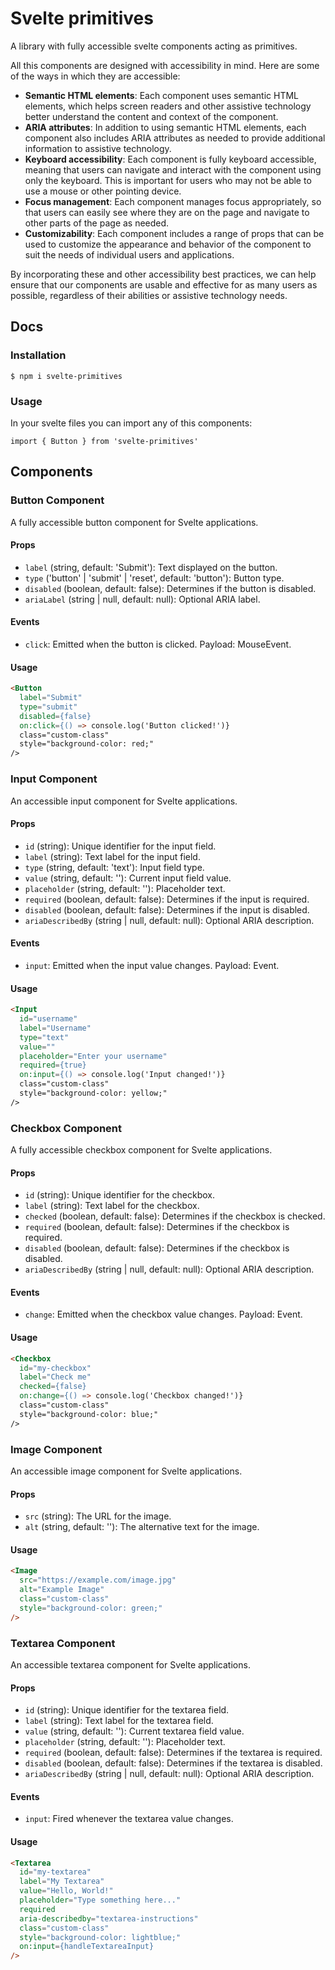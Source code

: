 # Svelte primitives

A library with fully accessible svelte components acting as primitives.

All this components are designed with accessibility in mind. Here are some of the ways in which they are accessible:

- **Semantic HTML elements**: Each component uses semantic HTML elements, which helps screen readers and other assistive technology better understand the content and context of the component.
- **ARIA attributes**: In addition to using semantic HTML elements, each component also includes ARIA attributes as needed to provide additional information to assistive technology.
- **Keyboard accessibility**: Each component is fully keyboard accessible, meaning that users can navigate and interact with the component using only the keyboard. This is important for users who may not be able to use a mouse or other pointing device.
- **Focus management**: Each component manages focus appropriately, so that users can easily see where they are on the page and navigate to other parts of the page as needed.
- **Customizability**: Each component includes a range of props that can be used to customize the appearance and behavior of the component to suit the needs of individual users and applications.

By incorporating these and other accessibility best practices, we can help ensure that our components are usable and effective for as many users as possible, regardless of their abilities or assistive technology needs.

## Docs

### Installation

`$ npm i svelte-primitives`

### Usage

In your svelte files you can import any of this components:

`import { Button } from 'svelte-primitives'`

## Components

### Button Component

A fully accessible button component for Svelte applications.

#### Props

- `label` (string, default: 'Submit'): Text displayed on the button.
- `type` ('button' | 'submit' | 'reset', default: 'button'): Button type.
- `disabled` (boolean, default: false): Determines if the button is disabled.
- `ariaLabel` (string | null, default: null): Optional ARIA label.

#### Events

- `click`: Emitted when the button is clicked. Payload: MouseEvent.

#### Usage

```html
<Button
  label="Submit"
  type="submit"
  disabled={false}
  on:click={() => console.log('Button clicked!')}
  class="custom-class"
  style="background-color: red;"
/>
```

### Input Component

An accessible input component for Svelte applications.

#### Props

- `id` (string): Unique identifier for the input field.
- `label` (string): Text label for the input field.
- `type` (string, default: 'text'): Input field type.
- `value` (string, default: ''): Current input field value.
- `placeholder` (string, default: ''): Placeholder text.
- `required` (boolean, default: false): Determines if the input is required.
- `disabled` (boolean, default: false): Determines if the input is disabled.
- `ariaDescribedBy` (string | null, default: null): Optional ARIA description.

#### Events

- `input`: Emitted when the input value changes. Payload: Event.

#### Usage

```html
<Input
  id="username"
  label="Username"
  type="text"
  value=""
  placeholder="Enter your username"
  required={true}
  on:input={() => console.log('Input changed!')}
  class="custom-class"
  style="background-color: yellow;"
/>
```

### Checkbox Component

A fully accessible checkbox component for Svelte applications.

#### Props

- `id` (string): Unique identifier for the checkbox.
- `label` (string): Text label for the checkbox.
- `checked` (boolean, default: false): Determines if the checkbox is checked.
- `required` (boolean, default: false): Determines if the checkbox is required.
- `disabled` (boolean, default: false): Determines if the checkbox is disabled.
- `ariaDescribedBy` (string | null, default: null): Optional ARIA description.

#### Events

- `change`: Emitted when the checkbox value changes. Payload: Event.

#### Usage

```html
<Checkbox
  id="my-checkbox"
  label="Check me"
  checked={false}
  on:change={() => console.log('Checkbox changed!')}
  class="custom-class"
  style="background-color: blue;"
/>
```


### Image Component

An accessible image component for Svelte applications.

#### Props

- `src` (string): The URL for the image.
- `alt` (string, default: ''): The alternative text for the image.

#### Usage

```html
<Image
  src="https://example.com/image.jpg"
  alt="Example Image"
  class="custom-class"
  style="background-color: green;"
/>
```

### Textarea Component

An accessible textarea component for Svelte applications.

#### Props

- `id` (string): Unique identifier for the textarea field.
- `label` (string): Text label for the textarea field.
- `value` (string, default: ''): Current textarea field value.
- `placeholder` (string, default: ''): Placeholder text.
- `required` (boolean, default: false): Determines if the textarea is required.
- `disabled` (boolean, default: false): Determines if the textarea is disabled.
- `ariaDescribedBy` (string | null, default: null): Optional ARIA description.

#### Events

- `input`: Fired whenever the textarea value changes.

#### Usage

```html
<Textarea
  id="my-textarea"
  label="My Textarea"
  value="Hello, World!"
  placeholder="Type something here..."
  required
  aria-describedby="textarea-instructions"
  class="custom-class"
  style="background-color: lightblue;"
  on:input={handleTextareaInput}
/>
```
